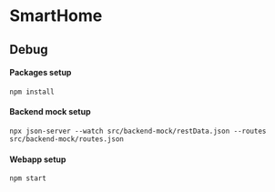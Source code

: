 # SmartHome

## Debug

#### Packages setup
`npm install`

#### Backend mock setup

`npx json-server --watch src/backend-mock/restData.json --routes src/backend-mock/routes.json`

#### Webapp setup

`npm start`

